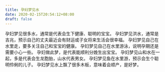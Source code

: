 ```yaml
---
title: 孕妇梦见水
date: 2020-02-15T20:54:12+08:00
draft: false
---
```


孕妇梦见很多水，通常是代表会生下健康、聪明的宝宝。
孕妇梦见洪水，通常是吉兆，预示自己的丈夫最近会有财运或子女将来生活会很幸福。
孕妇梦见自己在水里走，要多关注自己和宝宝的健康。
孕妇梦见自己在水里游泳，说明孕期还是需要小心一些。
孕妇做此梦，是代表能顺利分娩生出宝宝。
孕妇梦见山和水在一起，多是代表会生龙胞胎，山水代表男女。
孕妇梦见鱼在水里游，预示会生个聪明伶俐的儿子。
孕妇梦见水上飘了很多木板，意味着会顺产，是好梦。